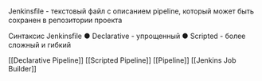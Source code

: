 Jenkinsﬁle - текстовый файл с описанием pipeline, который может быть
сохранен в репозитории проекта

Синтаксис Jenkinsﬁle
● Declarative - упрощенный
● Scripted - более сложный и гибкий

[[Declarative Pipeline]]
[[Scripted Pipeline]]
[[Pipeline]]
[[Jenkins Job Builder]]